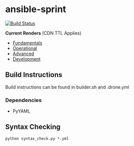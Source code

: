 # ansible-sprint

[![Build Status](https://drone-opsdev.rax.io/github.com/linuturk/ansible-sprint/status.svg?branch=master)](https://drone-opsdev.rax.io/github.com/linuturk/ansible-sprint)

**Current Renders** (CDN TTL Applies)
 * [Fundamentals](http://c8271edabed5308ac980-cda7999d7abab3ad9e8f119c5c51874c.r20.cf5.rackcdn.com/fundamentals/#/)
 * [Operational](http://c8271edabed5308ac980-cda7999d7abab3ad9e8f119c5c51874c.r20.cf5.rackcdn.com/operational/#/)
 * [Advanced](http://c8271edabed5308ac980-cda7999d7abab3ad9e8f119c5c51874c.r20.cf5.rackcdn.com/advanced/#/)
 * [Development](http://c8271edabed5308ac980-cda7999d7abab3ad9e8f119c5c51874c.r20.cf5.rackcdn.com/development/#/)

## Build Instructions

Build instructions can be found in builder.sh and .drone.yml

### Dependencies

* PyYAML

## Syntax Checking

```
python syntax_check.py *.yml
```
